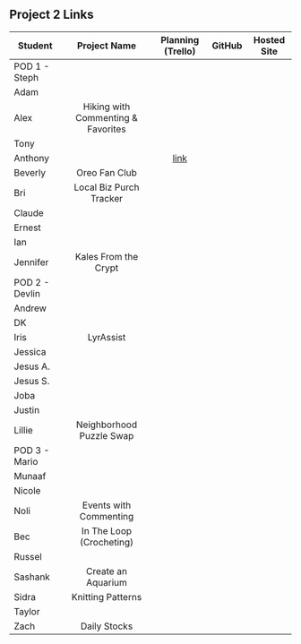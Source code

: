 ## Project 2 Links

| Student | Project Name | Planning (Trello) | GitHub | Hosted Site |
|---|:---:|:---:|:---:|:---:|
| POD 1 - Steph |  |  |  |  |
| Adam |  |  |  |  |
| Alex | Hiking with Commenting & Favorites |  |  |  |
| Tony |  |  |  |  |
| Anthony |  | [link](https://trello.com/b/TiiQjqaC/sei-project-2) |  |  |
| Beverly | Oreo Fan Club |  |  |  |
| Bri | Local Biz Purch Tracker |  |  |  |
| Claude |  |  |  |  |
| Ernest |  |  |  |  |
| Ian |  |  |  |  |
| Jennifer | Kales From the Crypt |  |  |  |
| POD 2 - Devlin |  |  |  |  |
| Andrew |  |  |  |  |
| DK |  |  |  |  |
| Iris | LyrAssist |  |  |  |
| Jessica |  |  |  |  |
| Jesus A. |  |  |  |  |
| Jesus S. |  |  |  |  |
| Joba |  |  |  |  |
| Justin |  |  |  |  |
| Lillie | Neighborhood Puzzle Swap |  |  |  |
| POD 3 - Mario |  |  |  |  |
| Munaaf |  |  |  |  |
| Nicole |  |  |  |  |
| Noli | Events with Commenting |  |  |  |
| Bec | In The Loop (Crocheting) |  |  |  |
| Russel |  |  |  |  |
| Sashank | Create an Aquarium |  |  |  |
| Sidra | Knitting Patterns |  |  |  |
| Taylor |  |  |  |  |
| Zach | Daily Stocks |  |  |  |
